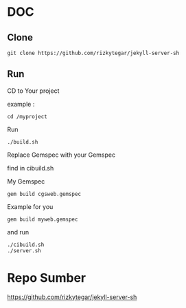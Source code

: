 # DOC

## Clone

```
git clone https://github.com/rizkytegar/jekyll-server-sh
```

## Run 

CD to Your project

example :

```
cd /myproject
```

Run

```
./build.sh
```

Replace Gemspec with your Gemspec

find in cibuild.sh

My Gemspec

```
gem build cgsweb.gemspec
```

Example for you

```
gem build myweb.gemspec
```

and run 

```
./cibuild.sh
./server.sh
```

# Repo Sumber 

https://github.com/rizkytegar/jekyll-server-sh
